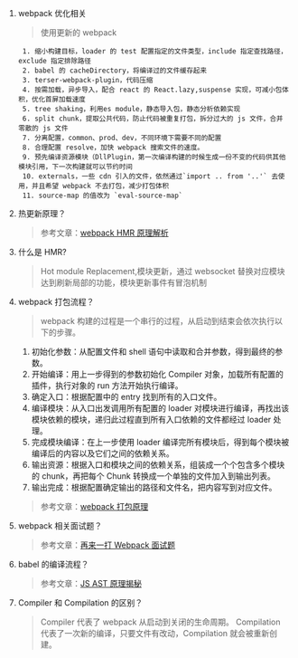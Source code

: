 1.  webpack 优化相关

    > 使用更新的 webpack

         1. 缩小构建目标，loader 的 test 配置指定的文件类型，include 指定查找路径，exclude 指定排除路径
         2. babel 的 cacheDirectory，将编译过的文件缓存起来
         3. terser-webpack-plugin，代码压缩
         4. 按需加载，异步导入，配合 react 的 React.lazy,suspense 实现，可减小包体积，优化首屏加载速度
         5. tree shaking，利用es module，静态导入包，静态分析依赖实现
         6. split chunk，提取公共代码，防止代码被重复打包，拆分过大的 js 文件，合并零散的 js 文件
         7. 分离配置，common、prod、dev，不同环境下需要不同的配置
         8. 合理配置 resolve，加快 webpack 搜索文件的速度。
         9. 预先编译资源模块（DllPlugin，第一次编译构建的时候生成一份不变的代码供其他模块引用，下一次构建就可以节约时间
         10. externals，一些 cdn 引入的文件，依然通过`import .. from '..'` 去使用，并且希望 webpack 不去打包，减少打包体积
         11. source-map 的值改为 `eval-source-map`

2.  热更新原理？

    > 参考文章：[webpack HMR 原理解析](https://zhuanlan.zhihu.com/p/30669007)

3.  什么是 HMR?

    > Hot module Replacement,模块更新，通过 websocket 替换对应模块达到刷新局部的功能，模块更新事件有冒泡机制

4.  webpack 打包流程？

    > webpack 构建的过程是一个串行的过程，从启动到结束会依次执行以下的步骤。

    1. 初始化参数：从配置文件和 shell 语句中读取和合并参数，得到最终的参数。
    2. 开始编译：用上一步得到的参数初始化 Compiler 对象，加载所有配置的插件，执行对象的 run 方法开始执行编译。
    3. 确定入口：根据配置中的 entry 找到所有的入口文件。
    4. 编译模块：从入口出发调用所有配置的 loader 对模块进行编译，再找出该模块依赖的模块，递归此过程直到所有入口依赖的文件都经过 loader 处理。
    5. 完成模块编译：在上一步使用 loader 编译完所有模块后，得到每个模块被编译后的内容以及它们之间的依赖关系。
    6. 输出资源：根据入口和模块之间的依赖关系，组装成一个个包含多个模块的 chunk，再把每个 Chunk 转换成一个单独的文件加入到输出列表。
    7. 输出完成：根据配置确定输出的路径和文件名，把内容写到对应文件。

    > 参考文章：[webpack 打包原理](https://segmentfault.com/a/1190000021494964)

5.  webpack 相关面试题？

    > 参考文章：[再来一打 Webpack 面试题](https://juejin.cn/post/6844904094281236487)

6.  babel 的编译流程？

    > 参考文章：[JS AST 原理揭秘](https://zhaomenghuan.js.org/blog/js-ast-principle-reveals.html)

7.  Compiler 和 Compilation 的区别？

    > Compiler 代表了 webpack 从启动到关闭的生命周期。
    > Compilation 代表了一次新的编译，只要文件有改动，Compilation 就会被重新创建。
